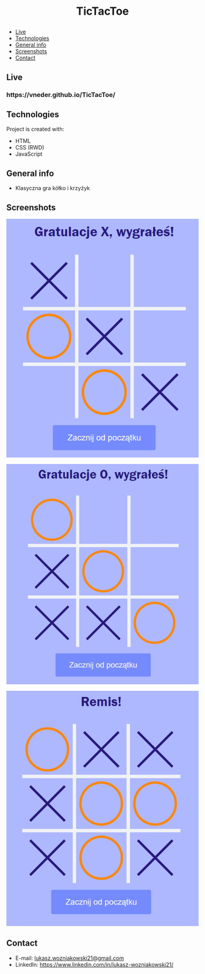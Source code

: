<h1 alig="center">
  <p align="center">
     TicTacToe
  </p>
</h1>

* [Live](#live)
* [Technologies](#technologies)
* [General info](#general-info)
* [Screenshots](#screenshots)
* [Contact](#contact)

## Live
<h3> https://vneder.github.io/TicTacToe/</h3>

## Technologies
Project is created with:
* HTML
* CSS (RWD)
* JavaScript

## General info
* Klasyczna gra kółko i krzyżyk

## Screenshots

<p align="center">
  <img src="Screen1.jpg" alt="Screenshot1">
</p>

<p align="center">
  <img src="Screen2.jpg" alt="Screenshot2">
</p>

<p align="center">
  <img src="Screen3.jpg" alt="Screenshot3">  
</p>

## Contact
* E-mail: lukasz.wozniakowski21@gmail.com
* LinkedIn: https://www.linkedin.com/in/lukasz-wozniakowski21/
